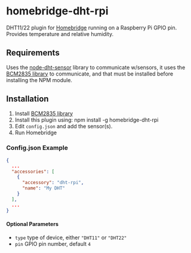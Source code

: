 # homebridge-dht-rpi

DHT11/22 plugin for [Homebridge][homebridge] running on a Raspberry Pi GPIO pin.  Provides temperature and relative humidity.

## Requirements

Uses the [node-dht-sensor][node-dht-sensor] library to communicate w/sensors, it uses the [BCM2835 library][bcm2835-lib] to communicate, and that must be installed before installing the NPM module.

## Installation

1. Install [BCM2835 library][bcm2835-lib]
1. Install this plugin using: npm install -g homebridge-dht-rpi
1. Edit ``config.json`` and add the sensor(s).
1. Run Homebridge

### Config.json Example

```json
{
  ...
  "accessories": [
    {
      "accessory": "dht-rpi",
      "name": "My DHT"
    }
  ],
  ...
}
```

#### Optional Parameters

* `type` type of device, either `"DHT11"` or `"DHT22"`
* `pin` GPIO pin number, default `4`

[bcm2835-lib]: http://www.airspayce.com/mikem/bcm2835
[homebridge]: https://github.com/nfarina/homebridge
[node-dht-sensor]: https://github.com/momenso/node-dht-sensor